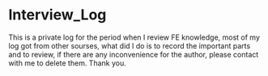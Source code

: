 # Interview_Log

This is a private log for the period when I review FE knowledge, most of my log got from other sourses, what did I do is to record the important parts and to review, if there are any inconvenience for the author, please contact with me to delete them. Thank you.